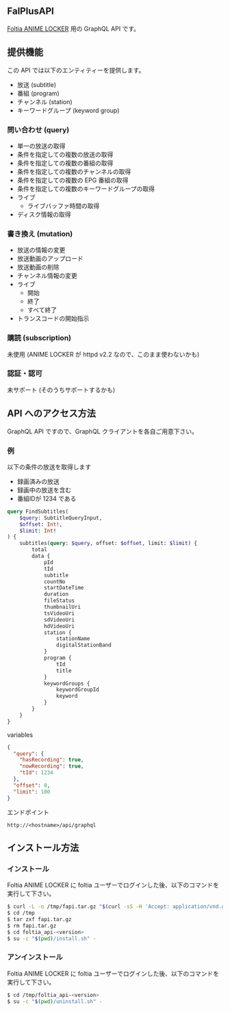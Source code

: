FalPlusAPI
----
[Foltia ANIME LOCKER](https://foltia.com/ANILOC/) 用の GraphQL API です。

## 提供機能

この API では以下のエンティティーを提供します。

- 放送 (subtitle)
- 番組 (program)
- チャンネル (station)
- キーワードグループ (keyword group)

### 問い合わせ (query)

- 単一の放送の取得
- 条件を指定しての複数の放送の取得
- 条件を指定しての複数の番組の取得
- 条件を指定しての複数のチャンネルの取得
- 条件を指定しての複数の EPG 番組の取得
- 条件を指定しての複数のキーワードグループの取得
- ライブ
  - ライブバッファ時間の取得 
- ディスク情報の取得

### 書き換え (mutation)

- 放送の情報の変更
- 放送動画のアップロード
- 放送動画の削除
- チャンネル情報の変更
- ライブ
  - 開始
  - 終了
  - すべて終了
- トランスコードの開始指示

### 購読 (subscription)

未使用 (ANIME LOCKER が httpd v2.2 なので、このまま使わないかも)

### 認証・認可

未サポート (そのうちサポートするかも)

## API へのアクセス方法

GraphQL API ですので、GraphQL クライアントを各自ご用意下さい。

### 例

以下の条件の放送を取得します
- 録画済みの放送
- 録画中の放送を含む
- 番組IDが 1234 である

```graphql
query FindSubtitles(
    $query: SubtitleQueryInput,
    $offset: Int!,
    $limit: Int!
) {
    subtitles(query: $query, offset: $offset, limit: $limit) {
        total
        data {
            pId
            tId
            subtitle
            countNo
            startDateTime
            duration
            fileStatus
            thumbnailUri
            tsVideoUri
            sdVideoUri
            hdVideoUri
            station {
                stationName
                digitalStationBand
            }
            program {
                tId
                title
            }
            keywordGroups {
                keywordGroupId
                keyword
            }
        }
    }
}
```

variables
```json
{
  "query": {
    "hasRecording": true,
    "nowRecording": true,
    "tId": 1234
  },
  "offset": 0,
  "limit": 100
}
```

エンドポイント
```
http://<hostname>/api/graphql
```

## インストール方法

### インストール

Foltia ANIME LOCKER に foltia ユーザーでログインした後、以下のコマンドを実行して下さい。
```bash
$ curl -L -o /tmp/fapi.tar.gz "$(curl -sS -H 'Accept: application/vnd.github.v3+json' 'https://api.github.com/repos/piclane/FalPlusAPI/releases/latest' | grep '"browser_download_url"' | sed -E -e 's/^.*"(https:[^"]+)"$/\1/')"
$ cd /tmp
$ tar zxf fapi.tar.gz
$ rm fapi.tar.gz
$ cd foltia_api-<version>
$ su -c "$(pwd)/install.sh" -
```

### アンインストール

Foltia ANIME LOCKER に foltia ユーザーでログインした後、以下のコマンドを実行して下さい。
```bash
$ cd /tmp/foltia_api-<version>
$ su -c "$(pwd)/uninstall.sh" -
```
